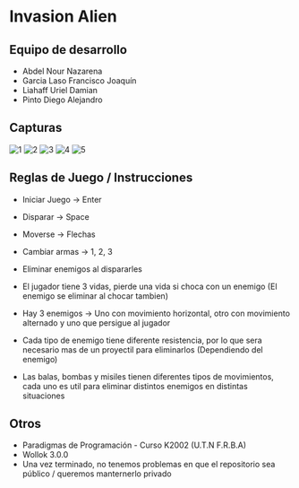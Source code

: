 # Invasion Alien 

## Equipo de desarrollo

- Abdel Nour Nazarena
- Garcia Laso Francisco Joaquín
- Liahaff Uriel Damian
- Pinto Diego Alejandro

## Capturas

![1](https://user-images.githubusercontent.com/57404639/197752032-90665e1e-338e-4755-a9ed-ab61244d0b28.png)
![2](https://user-images.githubusercontent.com/57404639/197752039-ef43349e-25ca-440d-bf55-a52fabb53c51.png)
![3](https://user-images.githubusercontent.com/57404639/197752043-2dbc17ac-5095-41e5-898d-085f38735a7a.png)
![4](https://user-images.githubusercontent.com/57404639/197752047-c95e35ae-e1f5-40ad-ab33-f5eefb172a85.png)
![5](https://user-images.githubusercontent.com/57404639/197752051-3aab03cc-ea3a-4678-9158-d248940ac813.png)


## Reglas de Juego / Instrucciones

- Iniciar Juego -> Enter
- Disparar -> Space
- Moverse -> Flechas
- Cambiar armas -> 1, 2, 3

- Eliminar enemigos al dispararles
- El jugador tiene 3 vidas, pierde una vida si choca con un enemigo (El enemigo se eliminar al chocar tambien)
- Hay 3 enemigos -> Uno con movimiento horizontal, otro con movimiento alternado y uno que persigue al jugador
- Cada tipo de enemigo tiene diferente resistencia, por lo que sera necesario mas de un proyectil para eliminarlos (Dependiendo del enemigo)
- Las balas, bombas y misiles tienen diferentes tipos de movimientos, cada uno es util para eliminar distintos enemigos en distintas situaciones

## Otros

- Paradigmas de Programación - Curso K2002 (U.T.N F.R.B.A)
- Wollok 3.0.0
- Una vez terminado, no tenemos problemas en que el repositorio sea público / queremos manternerlo privado
